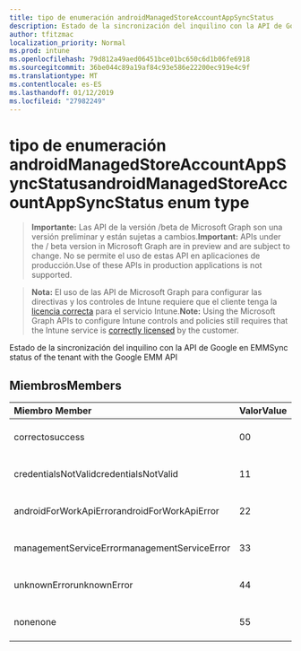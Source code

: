 ```yaml
---
title: tipo de enumeración androidManagedStoreAccountAppSyncStatus
description: Estado de la sincronización del inquilino con la API de Google en EMM
author: tfitzmac
localization_priority: Normal
ms.prod: intune
ms.openlocfilehash: 79d812a49aed06451bce01bc650c6d1b06fe6918
ms.sourcegitcommit: 36be044c89a19af84c93e586e22200ec919e4c9f
ms.translationtype: MT
ms.contentlocale: es-ES
ms.lasthandoff: 01/12/2019
ms.locfileid: "27982249"
---
```

# <a name="androidmanagedstoreaccountappsyncstatus-enum-type"></a><span data-ttu-id="43451-103">tipo de enumeración androidManagedStoreAccountAppSyncStatus</span><span class="sxs-lookup"><span data-stu-id="43451-103">androidManagedStoreAccountAppSyncStatus enum type</span></span>

> <span data-ttu-id="43451-104">**Importante:** Las API de la versión /beta de Microsoft Graph son una versión preliminar y están sujetas a cambios.</span><span class="sxs-lookup"><span data-stu-id="43451-104">**Important:** APIs under the / beta version in Microsoft Graph are in preview and are subject to change.</span></span> <span data-ttu-id="43451-105">No se permite el uso de estas API en aplicaciones de producción.</span><span class="sxs-lookup"><span data-stu-id="43451-105">Use of these APIs in production applications is not supported.</span></span>

> <span data-ttu-id="43451-106">**Nota:** El uso de las API de Microsoft Graph para configurar las directivas y los controles de Intune requiere que el cliente tenga la [licencia correcta](https://go.microsoft.com/fwlink/?linkid=839381) para el servicio Intune.</span><span class="sxs-lookup"><span data-stu-id="43451-106">**Note:** Using the Microsoft Graph APIs to configure Intune controls and policies still requires that the Intune service is [correctly licensed](https://go.microsoft.com/fwlink/?linkid=839381) by the customer.</span></span>

<span data-ttu-id="43451-107">Estado de la sincronización del inquilino con la API de Google en EMM</span><span class="sxs-lookup"><span data-stu-id="43451-107">Sync status of the tenant with the Google EMM API</span></span>
## <a name="members"></a><span data-ttu-id="43451-108">Miembros</span><span class="sxs-lookup"><span data-stu-id="43451-108">Members</span></span>
|<span data-ttu-id="43451-109">Miembro	</span><span class="sxs-lookup"><span data-stu-id="43451-109">Member</span></span>|<span data-ttu-id="43451-110">Valor</span><span class="sxs-lookup"><span data-stu-id="43451-110">Value</span></span>|<span data-ttu-id="43451-111">Descripción</span><span class="sxs-lookup"><span data-stu-id="43451-111">Description</span></span>|
|:---|:---|:---|
|<span data-ttu-id="43451-112">correcto</span><span class="sxs-lookup"><span data-stu-id="43451-112">success</span></span>|<span data-ttu-id="43451-113">0</span><span class="sxs-lookup"><span data-stu-id="43451-113">0</span></span>|<span data-ttu-id="43451-114">Todavía no documentado</span><span class="sxs-lookup"><span data-stu-id="43451-114">Not yet documented</span></span>|
|<span data-ttu-id="43451-115">credentialsNotValid</span><span class="sxs-lookup"><span data-stu-id="43451-115">credentialsNotValid</span></span>|<span data-ttu-id="43451-116">1</span><span class="sxs-lookup"><span data-stu-id="43451-116">1</span></span>|<span data-ttu-id="43451-117">Todavía no documentado</span><span class="sxs-lookup"><span data-stu-id="43451-117">Not yet documented</span></span>|
|<span data-ttu-id="43451-118">androidForWorkApiError</span><span class="sxs-lookup"><span data-stu-id="43451-118">androidForWorkApiError</span></span>|<span data-ttu-id="43451-119">2</span><span class="sxs-lookup"><span data-stu-id="43451-119">2</span></span>|<span data-ttu-id="43451-120">Todavía no documentado</span><span class="sxs-lookup"><span data-stu-id="43451-120">Not yet documented</span></span>|
|<span data-ttu-id="43451-121">managementServiceError</span><span class="sxs-lookup"><span data-stu-id="43451-121">managementServiceError</span></span>|<span data-ttu-id="43451-122">3</span><span class="sxs-lookup"><span data-stu-id="43451-122">3</span></span>|<span data-ttu-id="43451-123">Todavía no documentado</span><span class="sxs-lookup"><span data-stu-id="43451-123">Not yet documented</span></span>|
|<span data-ttu-id="43451-124">unknownError</span><span class="sxs-lookup"><span data-stu-id="43451-124">unknownError</span></span>|<span data-ttu-id="43451-125">4</span><span class="sxs-lookup"><span data-stu-id="43451-125">4</span></span>|<span data-ttu-id="43451-126">Todavía no documentado</span><span class="sxs-lookup"><span data-stu-id="43451-126">Not yet documented</span></span>|
|<span data-ttu-id="43451-127">none</span><span class="sxs-lookup"><span data-stu-id="43451-127">none</span></span>|<span data-ttu-id="43451-128">5</span><span class="sxs-lookup"><span data-stu-id="43451-128">5</span></span>|<span data-ttu-id="43451-129">Todavía no documentado</span><span class="sxs-lookup"><span data-stu-id="43451-129">Not yet documented</span></span>|





